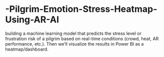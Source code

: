 # -Pilgrim-Emotion-Stress-Heatmap-Using-AR-AI
building a machine learning model that predicts the stress level or frustration risk of a pilgrim based on real-time conditions (crowd, heat, AR performance, etc.). Then we’ll visualize the results in Power BI as a heatmap/dashboard.
